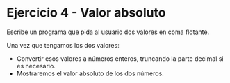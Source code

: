 # Ejercicio 4 - Valor absoluto

Escribe un programa que pida al usuario dos valores en coma flotante. 

Una vez que tengamos los dos valores:

- Convertir esos valores a números enteros, truncando la parte decimal si es necesario. 
- Mostraremos el valor absoluto de los dos números.

